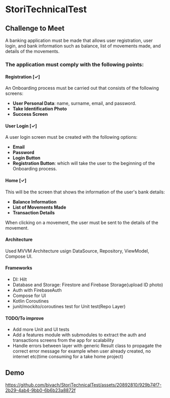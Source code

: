 # StoriTechnicalTest

## Challenge to Meet

A banking application must be made that allows user registration, user login, and bank information such as balance, list of movements made, and details of the movements.

### The application must comply with the following points:

#### Registration [✓] 
An Onboarding process must be carried out that consists of the following screens:
- **User Personal Data**: name, surname, email, and password.
- **Take Identification Photo**
- **Success Screen**

#### User Login [✓]
A user login screen must be created with the following options:
- **Email**
- **Password**
- **Login Button**
- **Registration Button**: which will take the user to the beginning of the Onboarding process.

#### Home [✓] 
This will be the screen that shows the information of the user's bank details:
- **Balance Information**
- **List of Movements Made**
- **Transaction Details**

When clicking on a movement, the user must be sent to the details of the movement.

#### Architecture
Used MVVM Architecture usign DataSource, Repository, ViewModel, Compose UI.

#### Frameworks
- DI: Hilt
- Database and Storage: Firestore and Firebase Storage(upload ID photo)
- Auth with FirebaseAuth
- Compose for UI
- Kotlin Coroutines
- junit/mockito/coroutines test for Unit test(Repo Layer)

#### TODO/To improve
- Add more Unit and UI tests
- Add a features module with submodules to extract the auth and transactions screens from the app for scalability
- Handle errors between layer with generic Result class to propagate the correct error message for example when user already created, no internet etc(time consuming for a take home project)

## Demo

https://github.com/bivach/StoriTechnicalTest/assets/20892810/929b74f7-2b29-4ab4-9bb0-6b6b23a8872f




